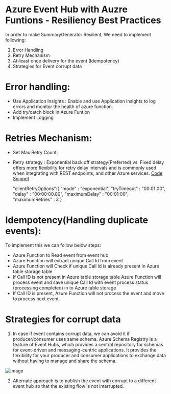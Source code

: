 # Azure Event Hub with Auzre Funtions - Resiliency Best Practices
In order to make SummaryGenerator Resilient, We need to implement following:
1. Error Handling
2. Retry Mechanism
3. At-least once delivery for the event (Idempotency)
4. Strategies for Event corrupt data

# Error handling:
  * Use Application Insights : Enable and use Application Insights to log errors and monitor the health of azure function.
  * Add try/catch block in Azure Funtion
  * Implement Logging 

# Retries Mechanism:
  * Set Max Retry Count:
  * Retry strategy : Exponential back off strategy(Preferred) vs. Fixed delay offers more flexibility for retry delay intervals and is commonly used when integrating with REST endpoints, and other Azure services. [Code Snippet](https://learn.microsoft.com/en-us/azure/azure-functions/functions-bindings-event-hubs?tabs=in-process%2Cextensionv5&pivots=programming-language-csharp#host-json)
    
     "clientRetryOptions":{
                "mode" : "exponential",
                "tryTimeout" : "00:01:00",
                "delay" : "00:00:00.80",
                "maximumDelay" : "00:01:00",
                "maximumRetries" : 3
            }
   
  # Idempotency(Handling duplicate events):
  To implement this we can follow below steps:
  * Azure Function to Read event from event hub
  * Azure Function will extract unique Call Id from event
  * Azure Function will Check if unique Call Id is already present in Azure table storage table
  * If Call ID is not present in Azure table storage table Azure Function will process event and save unique Call Id with event process status (processing completed) in to Azure table storage
  * If Call ID is present, Azure Function will not process the event and move to process next event.

# Strategies for corrupt data
1. In case if event contains corrupt data, we can avoid it if producer/consumer uses same schema.
Azure Schema Registry is a feature of Event Hubs, which provides a central repository for schemas for event-driven and messaging-centric applications. It provides the flexibility for your producer and consumer applications to exchange data without having to manage and share the schema.

![image](https://github.com/RamakantDwivedi/AzureEventHub/assets/68191772/81b97c11-3d1a-4cf6-95f8-c44017f60057)

2. Alternate approach is to publish the event with corrupt to a different event hub so that the existing flow is not interrupted.

    

